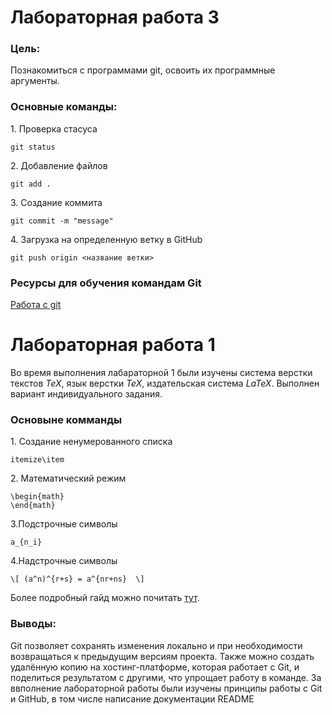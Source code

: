 # Лабораторная работа 3

### Цель:

Познакомиться с программами git, освоить их программные аргументы.
 ### Основные команды:

<p>1. Проверка стасуса</p>

 ```
 git status
 ```
<p>2. Добавление файлов</p>

```
git add .
```
<p>3. Создание коммита</p>

```
git commit -m "message"
```
<p>4. Загрузка на определенную ветку в GitHub</p>

```
git push origin <название ветки>
```
### Ресурсы для обучения командам Git
<a href="https://habr.com/ru/articles/541258/">Работа с git</a>
# Лабораторная работа 1
Во время выполнения лабараторной 1 были изучены система верстки текстов *TeX*, язык верстки *TeX*, издательская система *LaTeX*. Выполнен вариант индивидуального задания.


### Основыне комманды 
<p>1. Создание ненумерованного списка</p>

 ```
 itemize\item
 ```
<p>2. Математический режим</p>

```
\begin{math}
\end{math}
```
<p>3.Подстрочные символы</p>

```
a_{n_i}
```
<p>4.Надстрочные символы</p>

```
\[ (a^n)^{r+s} = a^{nr+ns}  \]
```

Более подробный гайд можно почитать [тут](https://www.overleaf.com/learn/latex/Learn_LaTeX_in_30_minutes).

### Выводы:

Git позволяет сохранять изменения локально и при необходимости возвращаться к предыдущим версиям проекта. Также можно создать удалённую копию на хостинг-платформе, которая работает с Git, и поделиться результатом с другими, что упрощает работу в команде. За ввполнение лабораторной работы были изучены принципы работы с Git и GitHub, в том числе написание документации README
